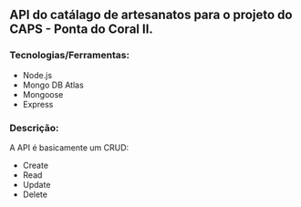 ## API do catálago de artesanatos para o projeto do CAPS - Ponta do Coral II.

### Tecnologias/Ferramentas:
* Node.js
* Mongo DB Atlas
* Mongoose
* Express

### Descrição: 
A API é basicamente um CRUD:
- Create
- Read
- Update
- Delete
